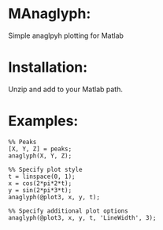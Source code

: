 # MAnaglyph:
Simple anaglpyh plotting for Matlab

# Installation:
Unzip and add to your Matlab path.

# Examples:
```
%% Peaks
[X, Y, Z] = peaks;
anaglyph(X, Y, Z);

%% Specify plot style
t = linspace(0, 1);
x = cos(2*pi*2*t);
y = sin(2*pi*3*t);
anaglyph(@plot3, x, y, t);

%% Specify additional plot options
anaglyph(@plot3, x, y, t, 'LineWidth', 3);
```
